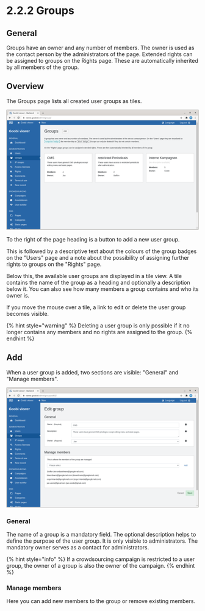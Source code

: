 # 2.2.2 Groups

## General

Groups have an owner and any number of members. The owner is used as the contact person by the administrators of the page. Extended rights can be assigned to groups on the Rights page. These are automatically inherited by all members of the group. 

## Overview 

The Groups page lists all created user groups as tiles.

![Overview of the user groups created](../../../.gitbook/assets/ui_2.2.2_1.png)

To the right of the page heading is a button to add a new user group. 

This is followed by a descriptive text about the colours of the group badges on the "Users" page and a note about the possibility of assigning further rights to groups on the "Rights" page. 

Below this, the available user groups are displayed in a tile view. A tile contains the name of the group as a heading and optionally a description below it. You can also see how many members a group contains and who its owner is. 

If you move the mouse over a tile, a link to edit or delete the user group becomes visible.

{% hint style="warning" %}
Deleting a user group is only possible if it no longer contains any members and no rights are assigned to the group.
{% endhint %}

## Add

When a user group is added, two sections are visible: "General" and "Manage members".

![The sections &quot;General&quot; and &quot;Manage Members](../../../.gitbook/assets/ui_2.2.2_2.png)

### General 

The name of a group is a mandatory field. The optional description helps to define the purpose of the user group. It is only visible to administrators. The mandatory owner serves as a contact for administrators.

{% hint style="info" %}
If a crowdsourcing campaign is restricted to a user group, the owner of a group is also the owner of the campaign.
{% endhint %}

### Manage members

Here you can add new members to the group or remove existing members.

